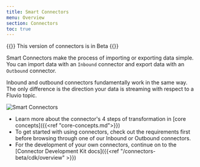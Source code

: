 ```yaml
---
title: Smart Connectors
menu: Overview
section: Connectors
toc: true
---
```


{{<caution>}}
This version of connectors is in Beta
{{</caution>}}

Smart Connectors make the process of importing or exporting data simple.
You can import data with an `Inbound` connector and export data with an `Outbound` connector.

Inbound and outbound connectors fundamentally work in the same way. The only difference is the direction your data is streaming with respect to a Fluvio topic.

<img src="/images/smart-connectors-extra.svg"
     alt="Smart Connectors"
     style="justify: center; max-width: 600px" />

* Learn more about the connector's 4 steps of transformation in [core concepts]({{<ref "core-concepts.md">}})
* To get started with using connectors, check out the requirements first before browsing through one of our Inbound or Outbound connectors.
* For the development of your own connectors, continue on to the [Connector Development Kit docs]({{<ref "/connectors-beta/cdk/overview" >}})